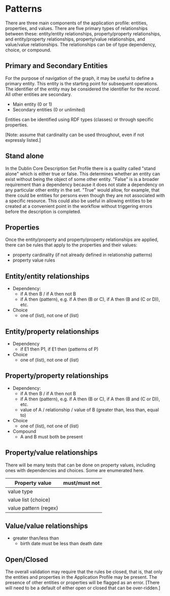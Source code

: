 # Patterns

There are three main components of the application profile: entities, properties, and values. There are five primary types of relationships between these: entity/entity relationships, property/property relationships, and entity/property relationships, property/value relationships, and value/value relationships. The relationships can be of type dependency, choice, or compound.

## Primary and Secondary Entities

For the purpose of navigation of the graph, it may be useful to define a primary entity. This entity is the starting point for subsequent operations. The identifier of the entity may be considered the identifier for the *record*. All other entities are secondary.

* Main entity (0 or 1)
* Secondary entities (0 or unlimited)

Entities can be identified using RDF types (classes) or through specific properties. 

[Note: assume that cardinality can be used throughout, even if not expressly listed.]

## Stand alone

In the Dublin Core Description Set Profile there is a quality called "stand alone" which is either true or false. This determines whether an entity can exist without being the object of some other entity. "False" is is a broader requirement than a dependency because it does not state a dependency on any particular other entity in the set. "True" would allow, for example, that there could be entities for persons even though they are not associated with a specific resource. This could also be useful in allowing entities to be created at a convenient point in the workflow without triggering errors before the description is completed.

## Properties

Once the entity/property and property/property relationships are applied, there can be rules that apply to the properties and their values:
* property cardinality (if not already defined in relationship patterns)
* property value rules

## Entity/entity relationships

* Dependency: 
  * if A then B / if A then not B
  * if A then (pattern), e.g. if A then (B or C), if A then (B and (C or D)), etc.
* Choice
  * one of (list), not one of (list)

## Entity/property relationships

* Dependency
  * if E1 then P1, if E1 then (patterns of P)
* Choice
  * one of (list), not one of (list)

## Property/property relationships

* Dependency: 
  * if A then B / if A then not B
  * if A then (pattern), e.g. if A then (B or C), if A then (B and (C or D)), etc.
  * value of A / relationship / value of B (greater than, less than, equal to)
* Choice
  * one of (list), not one of (list)
* Compound
  * A and B must both be present

## Property/value relationships

There will be many tests that can be done on property values, including ones with dependencies and choices. Some are enumerated here.

| Property value | must/must not|
| -------------- | ------------ |
| value type |  |
| value list (choice) |  |
| value pattern (regex) |  |

## Value/value relationships

* greater than/less than
  * birth date must be less than death date

## Open/Closed

The overall validation may require that the rules be closed, that is, that only the entities and properties in the Application Profile may be present. The presence of other entities or properties will be flagged as an error. [There will need to be a default of either open or closed that can be over-ridden.]
